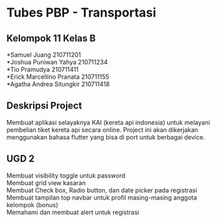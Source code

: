 # Tubes PBP - Transportasi
## Kelompok 11 Kelas B <br />
*Samuel Juang 210711201 <br />
*Joshua Puniwan Yahya 210711234 <br />
*Tio Pramudya 210711411<br />
*Erick Marcellino Pranata 210711155 <br />
*Agatha Andrea Situngkir 210711418 <br />

## Deskripsi Project <br />
Membuat aplikasi selayaknya KAI (kereta api indonesia) untuk melayani pembelian tiket kereta api secara online. Project ini akan dikerjakan menggunakan bahasa flutter yang bisa di port untuk berbagai device. <br />

## UGD 2 <br />
Membuat visibility toggle untuk password <br />
Membuat grid view kasaran <br />
Membuat Check box, Radio button, dan date picker pada registrasi <br />
Membuat tampilan top navbar untuk profil masing-masing anggota kelompok (bonus) <br />
Memahami dan membuat alert untuk registrasi <br />


